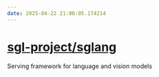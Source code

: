```yaml
---
date: 2025-04-22 21:06:05.174214
---
```


# [sgl-project/sglang](https://github.com/sgl-project/sglang)

Serving framework for language and vision models